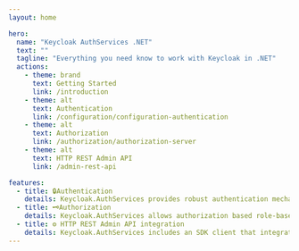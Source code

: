 ```yaml
---
layout: home

hero:
  name: "Keycloak AuthServices .NET"
  text: ""
  tagline: "Everything you need know to work with Keycloak in .NET"
  actions:
    - theme: brand
      text: Getting Started
      link: /introduction
    - theme: alt
      text: Authentication
      link: /configuration/configuration-authentication
    - theme: alt
      text: Authorization
      link: /authorization/authorization-server
    - theme: alt
      text: HTTP REST Admin API
      link: /admin-rest-api

features:
  - title: 🔒Authentication
    details: Keycloak.AuthServices provides robust authentication mechanisms for both web APIs and web applications. For web APIs, it supports JWT Bearer token authentication, which allows clients to authenticate to the API by providing a JWT token in the Authorization header of their requests. For web applications, it supports OpenID Connect, a simple identity layer on top of the OAuth 2.0 protocol, which allows clients to verify the identity of the end-user based on the authentication performed by an authorization server, as well as to obtain basic profile information about the end-user.
  - title: 🗝️Authorization
    details: Keycloak.AuthServices allows authorization based role-based access control (RBAC). It also enables Keycloak to function as an Authorization Server, enforcing execution policies based on permissions of authenticated users. This ensures secure access to resources, with the ability to define fine-grained permissions and policies.
  - title: ⚙️ HTTP REST Admin API integration
    details: Keycloak.AuthServices includes an SDK client that integrates with the Keycloak Admin HTTP REST API. This allows developers to manage and configure Keycloak instances programmatically, providing a high degree of flexibility and automation.
---
```

